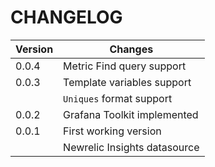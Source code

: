 CHANGELOG
=========

| Version | Changes                                                    |
| --------|------------------------------------------------------------|
| 0.0.4   | Metric Find query support                                  |
| 0.0.3   | Template variables support                                 |
|         | `Uniques` format support                                   |
| 0.0.2   | Grafana Toolkit implemented                                |  
| 0.0.1   | First working version                                      |
|         | Newrelic Insights datasource                               |